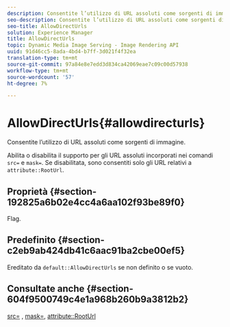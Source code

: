 ```yaml
---
description: Consentite l’utilizzo di URL assoluti come sorgenti di immagine.
seo-description: Consentite l’utilizzo di URL assoluti come sorgenti di immagine.
seo-title: AllowDirectUrls
solution: Experience Manager
title: AllowDirectUrls
topic: Dynamic Media Image Serving - Image Rendering API
uuid: 91d46cc5-8ada-4bd4-b7ff-3d021f4f32ea
translation-type: tm+mt
source-git-commit: 97a84e8e7edd3d834ca42069eae7c09c00d57938
workflow-type: tm+mt
source-wordcount: '57'
ht-degree: 7%

---
```



# AllowDirectUrls{#allowdirecturls}

Consentite l’utilizzo di URL assoluti come sorgenti di immagine.

Abilita o disabilita il supporto per gli URL assoluti incorporati nei comandi `src=` e `mask=`. Se disabilitata, sono consentiti solo gli URL relativi a `attribute::RootUrl`.

## Proprietà {#section-192825a6b02e4cc4a6aa102f93be89f0}

Flag.

## Predefinito {#section-c2eb9ab424db41c6aac91ba2cbe00ef5}

Ereditato da `default::AllowDirectUrls` se non definito o se vuoto.

## Consultate anche {#section-604f9500749c4e1a968b260b9a3812b2}

[src=](../../../../../is-api/http-ref/image-serving-api-ref/c-http-protocol-reference/c-command-reference/r-src.md#reference-f6506637778c4c69bf106a7924a91ab1) ,  [mask=](../../../../../is-api/http-ref/image-serving-api-ref/c-http-protocol-reference/c-command-reference/r-mask.md#reference-922254e027404fb890b850e2723ee06e),  [attribute::RootUrl](../../../../../is-api/image-catalog/image-serving-api-ref/c-image-catalog-reference/c-attributes-reference/r-rooturl.md#reference-3b0e43881020409cbe642366913cf137)
